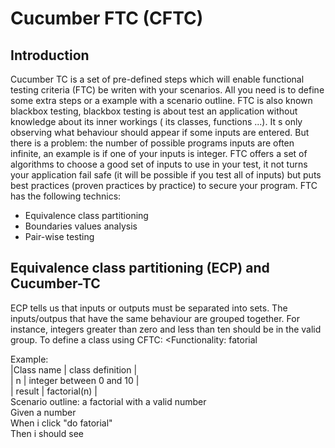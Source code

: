 Cucumber FTC (CFTC)
=============

Introduction
------------

Cucumber TC is a set of pre-defined steps which will enable functional testing criteria (FTC) be writen with your scenarios. All you need is to define some extra steps or a example with a scenario outline.
FTC is also known blackbox testing, blackbox testing is about test an application without knowledge about its inner workings ( its classes, functions ...). It s only observing what behaviour should appear if some inputs are entered. But there is a problem: the number of possible programs inputs are often infinite, an example is if one of your inputs is integer. FTC offers a set of algorithms to choose a good set of inputs to use in your test, it not turns your application fail safe (it will be possible if you test all of inputs) but puts best practices (proven practices by practice) to secure your program.
FTC has the following technics:
+ Equivalence class partitioning
+ Boundaries values analysis
+ Pair-wise testing

Equivalence class partitioning (ECP) and Cucumber-TC
-------------
ECP tells us that inputs or outputs must be separated into sets. The inputs/outpus that have the same behaviour are grouped together. For instance, integers greater than zero and less than ten should be in the valid group.
To define a class using CFTC:
<Functionality: fatorial   

Example:   
|Class name	| class definition		|    
| n		| integer between 0 and 10	|    
| result	| factorial(n)			|    
Scenario outline: a factorial with a valid number    
	Given a number <n>     
	When i click "do fatorial"     
	Then i should see <result>     
>
